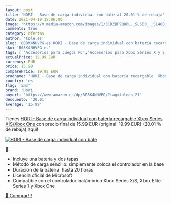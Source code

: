 ```yaml
---
layout: post
title: 'HORI - Base de carga individual con bate al 20.01 % de rebaja'
date: 2021-04-19 18:06:00
image: 'https://m.media-amazon.com/images/I/31RZBP9Q86L._SL500_._SL400_.jpg'
comments: true
category: ofertas
author: 'tole.es'
slug: 'B08K4NHVPG-es HORI - Base de carga individual con batería recargable...'
sku: 'B08K4NHVPG-es'
tags: [ 'Accesorios para Juegos PC','Accesorios para Xbox Series X y S','Baterías y cargadores para Xbox Series X y S','Cargadores para Xbox Series X y S','Hardware y juegos para Xbox Series X y S','Juegos y Accesorios para PC','Videojuegos','hori','xbox', ]
actualPrice: 15.99 EUR
currency: EUR
price: 15.99
comparePrice: 19.99 EUR
prodname: 'HORI - Base de carga individual con batería recargable  Xbox Series X|S/Xbox One '
country: 'es'
flag: '🇪🇸'
brand: 'Hori'
buyurl: 'https://www.amazon.es/dp/B08K4NHVPG/?tag=tolees-21'
descuento: '20.01'
average: '15.99'
---
```


Tienes [HORI - Base de carga individual con batería recargable  Xbox Series X|S/Xbox One ](https://www.amazon.es/dp/B08K4NHVPG/?tag=tolees-21) con precio final de  15.99 EUR (original: 19.99 EUR) (20.01 %  de rebaja) aqui!

[![HORI - Base de carga individual con bate](https://m.media-amazon.com/images/I/31RZBP9Q86L._SL500_._SL400_.jpg)](https://www.amazon.es/dp/B08K4NHVPG/?tag=tolees-21)

🔎:

- Incluye una batería y dos tapas
- Método de carga sencillo: simplemente coloca el controlador en la base
- Duración de la batería: hasta 20 horas
- Licencia oficial de Microsoft
- Compatible con el controlador inalámbrico Xbox Series X/S, Xbox Elite Series 1 y Xbox One

[🛒 Comprar!!!](https://www.amazon.es/dp/B08K4NHVPG/?tag=tolees-21)
